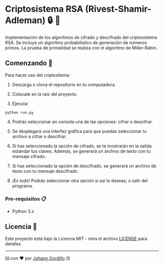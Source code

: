 # Criptosistema RSA (Rivest-Shamir-Adleman) :lock: :key:
Implementación de los algoritmos de cifrado y descifrado del criptosistema RSA.
Se incluye un algoritmo probabilístico de generación de números primos.
La prueba de primalidad se realiza con el algoritmo de Miller-Rabin.

## Comenzando 🚀

Para hacer uso del criptositema:

1. Descarga o clona el repositorio en tu computadora.

2. Colocate en la raíz del proyecto. 

3. Ejecuta:
```
python run.py
```

4. Podrás seleccionar en consola una de las opciones: cifrar o descifrar.

5. Se desplegará una interfaz gráfica para que puedas seleccionar
tu archivo a cifrar o descifrar.

4. Si has seleccionado la opción de cifrado, se te mostrarán en la salida estándar tus claves.
Además, se generará un archivo de texto con tu mensaje cifrado.

5. Si has seleccionado la opción de descifrado, se generará un archivo de texto con tu mensaje 
descifrado.

6. ¡Es todo! Podrás seleccionar otra opción si así lo deseas, o salir del programa.

### Pre-requisitos 📋

* Python 3.x

## Licencia 📄

Este proyecto está bajo la Licencia MIT - mira el archivo [LICENSE](LICENSE) para detalles

---
⌨️ con ❤️ por [Johann Gordillo](https://github.com/JohannGordillo) 😊

